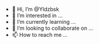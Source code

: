 - 👋 Hi, I’m @Yldzbsk
- 👀 I’m interested in ...
- 🌱 I’m currently learning ...
- 💞️ I’m looking to collaborate on ...
- 📫 How to reach me ...

<!---
Yldzbsk/Yldzbsk is a ✨ special ✨ repository because its `README.md` (this file) appears on your GitHub profile.
You can click the Preview link to take a look at your changes.
--->
